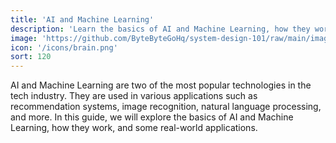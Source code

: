 ```yaml
---
title: 'AI and Machine Learning'
description: 'Learn the basics of AI and Machine Learning, how they work, and some real-world applications with visual illustrations.'
image: 'https://github.com/ByteByteGoHq/system-design-101/raw/main/images/oAuth2.jpg'
icon: '/icons/brain.png'
sort: 120
---
```


AI and Machine Learning are two of the most popular technologies in the tech industry. They are used in various applications such as recommendation systems, image recognition, natural language processing, and more. In this guide, we will explore the basics of AI and Machine Learning, how they work, and some real-world applications.